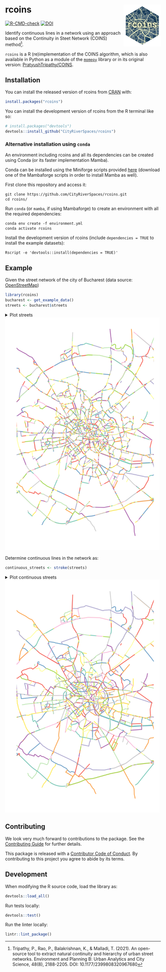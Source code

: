 
# rcoins <a href="https://cityriverspaces.github.io/rcoins/"><img src="man/figures/logo.png" align="right" height="137" alt="rcoins website" /></a>

<!-- badges: start -->
[![R-CMD-check](https://github.com/CityRiverSpaces/rcoins/actions/workflows/R-CMD-check.yaml/badge.svg)](https://github.com/CityRiverSpaces/rcoins/actions/workflows/R-CMD-check.yaml)
[![DOI](https://zenodo.org/badge/DOI/10.5281/zenodo.14501804.svg)](https://doi.org/10.5281/zenodo.14501804)
<!-- badges: end -->

Identify continuous lines in a network using an approach based on the Continuity in Steet Network (COINS) method[^1].

`rcoins` is a R (re)implementation of the COINS algorithm, which is also available in Python as a module of the [`momepy`](https://docs.momepy.org/en/latest/api/momepy.COINS.html) library or in its original version: [PratyushTripathy/COINS](https://github.com/PratyushTripathy/COINS).

[^1]: Tripathy, P., Rao, P., Balakrishnan, K., & Malladi, T. (2021). An open-source tool to extract natural continuity and hierarchy of urban street networks. Environment and Planning B: Urban Analytics and City Science, 48(8), 2188-2205. DOI: 10.1177/2399808320967680

## Installation

You can install the released version of rcoins from
[CRAN](https://cran.r-project.org) with:

``` r
install.packages("rcoins")
```

You can install the development version of rcoins from the R terminal like so:

``` r
# install.packages("devtools")
devtools::install_github("CityRiverSpaces/rcoins")
```

### Alternative installation using `conda`

An environment including rcoins and all its dependencies can be created using Conda (or its faster implementation Mamba).

Conda can be installed using the Miniforge scripts provided [here](https://conda-forge.org/miniforge/) (download one of the Mambaforge scripts in order to install Mamba as well).

First clone this repository and access it:

``` shell
git clone https://github.com/CityRiverSpaces/rcoins.git
cd rcoins/
```

Run `conda` (or `mamba`, if using Mambaforge) to create an environment with all the required dependencies:

``` shell
conda env create -f environment.yml
conda activate rcoins
```

Install the development version of rcoins (include `dependencies = TRUE` to install the example datasets):

``` shell
Rscript -e 'devtools::install(dependencies = TRUE)'
```

## Example

Given the street network of the city of Bucharest (data source: [OpenStreetMap][osm])

``` r
library(rcoins)
bucharest <- get_example_data()
streets <- bucharest$streets
```

<details>

<summary> Plot streets </summary>

``` r
plot(sf::st_geometry(streets),
     col = sf::sf.colors(n = nrow(streets), categorical = TRUE),
     lwd = 5, xlim = c(418500, 437500), ylim = c(4909800, 4931500))
```

</details>

<img src="man/figures/streets.png" alt="Bucharest streets" width="500"/>

Determine continuous lines in the network as:

``` r
continuous_streets <- stroke(streets)
```

<details>

<summary> Plot continuous streets </summary>

``` r
plot(continuous_streets,
     col = sf::sf.colors(n = length(continuous_streets), categorical = TRUE),
     lwd = 5, xlim = c(418500, 437500), ylim = c(4909800, 4931500))
```

</details>

<img src="man/figures/continuous-streets.png" alt="Bucharest continuous streets" width="500"/>

[osm]: https://www.openstreetmap.org/

## Contributing

We look very much forward to contributions to the package. See the [Contributing Guide](https://github.com/CityRiverSpaces/rcoins/blob/main/.github/CONTRIBUTING.md) for further details.

This package is released with a [Contributor Code of Conduct](https://github.com/CityRiverSpaces/rcoins/blob/main/.github/CODE_OF_CONDUCT.md). By contributing to this project you agree to abide by its terms.

## Development

When modifying the R source code, load the library as:

``` r
devtools::load_all()
```

Run tests locally:

``` r
devtools::test()
```

Run the linter locally:

``` r
lintr::lint_package()
```
